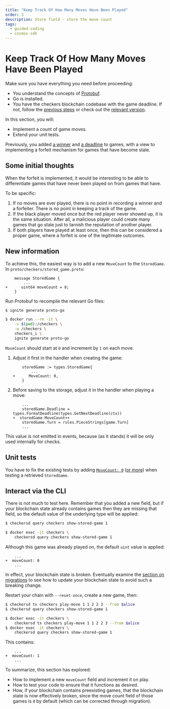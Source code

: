 ```yaml
---
title: "Keep Track Of How Many Moves Have Been Played"
order: 3
description: Store field - store the move count
tags: 
  - guided-coding
  - cosmos-sdk
---
```


# Keep Track Of How Many Moves Have Been Played

<HighlightBox type="prerequisite">

Make sure you have everything you need before proceeding:

* You understand the concepts of [Protobuf](/academy/2-cosmos-concepts/6-protobuf.md).
* Go is installed.
* You have the checkers blockchain codebase with the game deadline. If not, follow the [previous steps](/hands-on-exercise/2-ignite-cli-adv/1-game-deadline.md) or check out the [relevant version](https://github.com/cosmos/b9-checkers-academy-draft/tree/game-deadline).

</HighlightBox>

<HighlightBox type="learning">

In this section, you will:

* Implement a count of game moves.
* Extend your unit tests.

</HighlightBox>

Previously, you added [a winner](/hands-on-exercise/1-ignite-cli/8-game-winner.md) and [a deadline](/hands-on-exercise/2-ignite-cli-adv/1-game-deadline.md) to games, with a view to implementing a forfeit mechanism for games that have become stale.

## Some initial thoughts

When the forfeit is implemented, it would be interesting to be able to differentiate games that have never been played on from games that have.

To be specific:

1. If no moves are ever played, there is no point in recording a winner and a forfeiter. There is no point in keeping a track of the game.
2. If the black player moved once but the red player never showed up, it is the same situation. After all, a malicious player could create many games that go stale just to tarnish the reputation of another player.
3. If both players have played at least once, then this can be considered a proper game, where a forfeit is one of the legitimate outcomes.

## New information

To achieve this, the easiest way is to add a new `MoveCount` to the `StoredGame`. In `proto/checkers/stored_game.proto`:

```diff-protobuf [https://github.com/cosmos/b9-checkers-academy-draft/blob/move-count/proto/checkers/stored_game.proto#L14]
    message StoredGame {
        ...
+      uint64 moveCount = 8;
    }
```

Run Protobuf to recompile the relevant Go files:

<CodeGroup>

<CodeGroupItem title="Local" active>

```sh
$ ignite generate proto-go
```

</CodeGroupItem>

<CodeGroupItem title="Docker">

```sh
$ docker run --rm -it \
    -v $(pwd):/checkers \
    -w /checkers \
    checkers_i \
    ignite generate proto-go
```

</CodeGroupItem>

</CodeGroup>

`MoveCount` should start at `0` and increment by `1` on each move.

1. Adjust it first in the handler when creating the game:

    ```diff-go [https://github.com/cosmos/b9-checkers-academy-draft/blob/move-count/x/checkers/keeper/msg_server_create_game.go#L30]
        storedGame := types.StoredGame{
            ...
    +      MoveCount: 0,
        }
    ```

2. Before saving to the storage, adjust it in the handler when playing a move:

    ```diff-go [https://github.com/cosmos/b9-checkers-academy-draft/blob/move-count/x/checkers/keeper/msg_server_play_move.go#L71]
        ...
        storedGame.Deadline = types.FormatDeadline(types.GetNextDeadline(ctx))
    +  storedGame.MoveCount++
        storedGame.Turn = rules.PieceStrings[game.Turn]
        ...
    ```

<HighlightBox type="note">

This value is not emitted in events, because (as it stands) it will be only used internally for checks.

</HighlightBox>

## Unit tests

You have to fix the existing tests by adding [`MoveCount: 0`](https://github.com/cosmos/b9-checkers-academy-draft/blob/move-count/x/checkers/keeper/msg_server_create_game_test.go#L57) ([or more](https://github.com/cosmos/b9-checkers-academy-draft/blob/move-count/x/checkers/keeper/msg_server_play_move_winner_test.go#L34)) when testing a retrieved `StoredGame`.

## Interact via the CLI

There is not much to test here. Remember that you added a new field, but if your blockchain state already contains games then they are missing that field, so the default value of the underlying type will be applied:

<CodeGroup>

<CodeGroupItem title="Local" active>

```sh
$ checkersd query checkers show-stored-game 1
```

</CodeGroupItem>

<CodeGroupItem title="Docker">

```sh
$ docker exec -it checkers \
    checkersd query checkers show-stored-game 1
```

</CodeGroupItem>

</CodeGroup>

Although this game was already played on, the default `uint` value is applied:

```diff-txt
    ...
+  moveCount: 0
    ...
```

In effect, your blockchain state is broken. Eventually examine the [section on migrations](/hands-on-exercise/4-run-in-prod/2-migration-info.md) to see how to update your blockchain state to avoid such a breaking change.

Restart your chain with `--reset-once`, create a new game, then:

<CodeGroup>

<CodeGroupItem title="Local" active>

```sh
$ checkersd tx checkers play-move 1 1 2 2 3 --from $alice
$ checkersd query checkers show-stored-game 1
```

</CodeGroupItem>

<CodeGroupItem title="Docker">

```sh
$ docker exec -it checkers \
    checkersd tx checkers play-move 1 1 2 2 3 --from $alice
$ docker exec -it checkers \
    checkersd query checkers show-stored-game 1
```

</CodeGroupItem>

</CodeGroup>

This contains:

```diff-txt
    ...
+  moveCount: 1
    ...
```

<HighlightBox type="synopsis">

To summarize, this section has explored:

* How to implement a new `moveCount` field and increment it on play.
* How to test your code to ensure that it functions as desired.
* How, if your blockchain contains preexisting games, that the blockchain state is now effectively broken, since the move count field of those games is `0` by default (which can be corrected through migration).

</HighlightBox>
